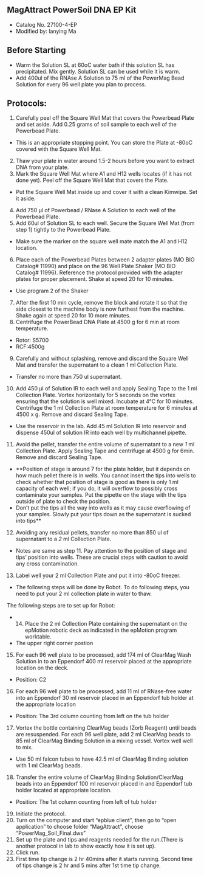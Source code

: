 ## MagAttract PowerSoil DNA EP Kit
* Catalog No. 27100-4-EP
* Modified by: lanying Ma
## Before Starting
*	Warm the Solution SL at 60oC water bath if this solution SL has precipitated. Mix gently. Solution SL can be used while it is warm.
*	Add 400ul of the RNAse A Solution to 75 ml of the PowerMag Bead Solution for every 96 well plate you plan to process.
## Protocols:
1.	Carefully peel off the Square Well Mat that covers the Powerbead Plate and set aside. Add 0.25 grams of soil sample to each well of the Powerbead Plate. 
*	This is an appropriate stopping point. You can store the Plate at -80oC covered with the Square Well Mat.
2.	 Thaw your plate in water around 1.5-2 hours before you want to extract DNA from your plate. 
3.	Mark the Square Well Mat where A1 and H12 wells locates (if it has not done yet). Peel off the Square Well Mat that covers the Plate. 
*	Put the Square Well Mat inside up and cover it with a clean Kimwipe. Set it aside.
4.	Add 750 μl of Powerbead / RNase A Solution to each well of the Powerbead Plate.
5.	Add 60ul of Solution SL to each well. Secure the Square Well Mat (from step 1) tightly to the Powerbead Plate.
*	Make sure the marker on the square well mate match the A1 and H12 location.
6.	Place each of the Powerbead Plates between 2 adapter plates (MO BIO Catalog# 11990) and place on the 96 Well Plate Shaker (MO BIO Catalog# 11996). Reference the protocol provided with the adapter plates for proper placement. Shake at speed 20 for 10 minutes.
*	Use program 2 of the Shaker
7.	After the first 10 min cycle, remove the block and rotate it so that the side closest to the machine body is now furthest from the machine. Shake again at speed 20 for 10 more minutes.
8.	Centrifuge the PowerBead DNA Plate at 4500 g for 6 min at room temperature.
*	Rotor: S5700
*	RCF:4500g
9.	Carefully and without splashing, remove and discard the Square Well Mat and transfer the supernatant to a clean *1* ml Collection Plate.
*	Transfer no more than 750 ul supernatant.
10.	Add 450 μl of Solution IR to each well and apply Sealing Tape to the 1 ml Collection Plate. Vortex horizontally for 5 seconds on the vortex ensuring that the solution is well mixed. Incubate at 4°C for 10 minutes. Centrifuge the 1 ml Collection Plate at room temperature for 6 minutes at 4500 x g. Remove and discard Sealing Tape.
*	Use the reservoir in the lab. Add 45 ml Solution IR into reservoir and dispense 450ul of solution IR into each well by multichannel pipette.
11.	Avoid the pellet, transfer the entire volume of supernatant to a new *1* ml Collection Plate. Apply Sealing Tape and centrifuge at 4500 g for 6min. Remove and discard Sealing Tape.
*	**Position of stage is around 7 for the plate holder, but it depends on how much pellet there is in wells.  You cannot insert the tips into wells to check whether that position of stage is good as there is only 1 ml capacity of each well; if you do, it will overflow to possibly cross contaminate your samples. Put the pipette on the stage with the tips outside of plate to check the position.
* Don’t put the tips all the way into wells as it may cause overflowing of your samples. Slowly put your tips down as the supernatant is sucked into tips** 

12.	Avoiding any residual pellets, transfer no more than 850 ul of supernatant to a *2* ml Collection Plate.
* Notes are same as step 11. Pay attention to the position of stage and tips’ position into wells.   These are crucial steps with caution to avoid any cross contamination.
13.	Label well your 2 ml Collection Plate and put it into -80oC freezer.
*	The following steps will be done by Robot.  To do following steps, you need to put your 2 ml collection plate in water to thaw. 

The following steps are to set up for Robot:
* 14.	 Place the 2 ml Collection Plate containing the supernatant on the epMotion robotic deck as indicated in the epMotion program worktable.
*	The upper right corner postion
15.	For each 96 well plate to be processed, add 174 ml of ClearMag Wash Solution in to an Eppendorf 400 ml reservoir placed at the appropriate location on the deck.
*	Position: C2
16.	 For each 96 well plate to be processed, add 11 ml of RNase-free water into an Eppendorf 30 ml reservoir placed in an Eppendorf tub holder at the appropriate location 
*	Position: The 3rd column counting from left on the tub holder
17.	 Vortex the bottle containing ClearMag beads (Zorb Reagent) until beads are resuspended. For each 96 well plate, add 2 ml ClearMag beads to 85 ml of ClearMag Binding Solution in a mixing vessel. Vortex well well to mix.
*	Use 50 ml falcon tubes to have 42.5 ml of ClearMag Binding solution with 1 ml ClearMag beads.
18.	Transfer the entire volume of ClearMag Binding Solution/ClearMag beads into an Eppendorf 100 ml reservoir placed in and Eppendorf tub holder located at appropriate location.
*	Position: The 1st column counting from left of tub holder

19.	 Initiate the protocol.
20.	 Turn on the computer and start “epblue client”, then go to “open application” to choose folder “MagAttract”, choose “PowerMag_Soil_Final.dws”
21.	Set up the plate and tips and reagents needed for the run.(There is another protocol in lab to show exactly how it is set up).
22.	Click run.
23.	First time tip change is 2 hr 40mins after it starts running. Second time of tips change is 2 hr and 5 mins after 1st time tip change.



